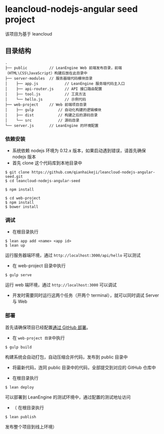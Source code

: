 # leancloud-nodejs-angular seed project

该项目为基于 leancloud

## 目录结构
```
.
├── public          // LeanEngine Web 前端发布目录，前端（HTML\CSS\JavaScript）构建后放在此目录中
├── server-modules  // 服务器端代码模块目录
│    ├── app.js            // LeanEngine 服务端代码主入口
│    ├── api-router.js     // API 接口路由配置
│    ├── tool.js           // 工具方法
│    └── hello.js          // 示例代码
├── web-project     // Web 前端项目目录
│    ├── gulp           // 自动化构建的逻辑模块
│    ├── dist           // 构建之后的源码目录
│    └── src            // 源码目录
└── server.js       // LeanEngine 的环境配置
```

### 依赖安装

* 系统依赖 nodejs 环境为 0.12.x 版本，如果启动遇到错误，请首先确保 nodejs 版本
* 首先 clone 这个代码库到本地目录中
```
$ git clone https://github.com/qianhaikeji/leancloud-nodejs-angular-seed.git
$ cd leancloud-nodejs-angular-seed

$ npm install

$ cd web-project
$ npm install
$ bower install
```

### 调试

* 在根目录执行
```
$ lean app add <name> <app id>
$ lean up
```

运行服务器端环境，通过 `http://localhost:3000/api/hello` 可以测试

* 在 web-project 目录中执行
```
$ gulp serve
```
运行 web 端环境，通过 `http://localhost:3000` 可以调试

* 开发时需要同时运行这两个任务（开两个 terminal），就可以同时调试 Server 与 Web

### 部署

首先请确保项目已经配置[通过 GitHub 部署](https://leancloud.cn/docs/leanengine_guide-node.html#使用_GitHub_托管源码)。

* 在 `web-project 目录`中执行
```
$ gulp build
```
构建系统会自动打包，自动压缩合并代码，发布到 public 目录中

* 将最新代码，连同 public 目录中的代码，全部提交到对应的 GitHub 仓库中

* 在根目录执行
```
$ lean deploy
```
可以部署到 LeanEngine 的测试环境中，通过配置的测试地址访问

* （ 在根目录执行
```
$ lean publish
```
发布整个项目到线上环境）

